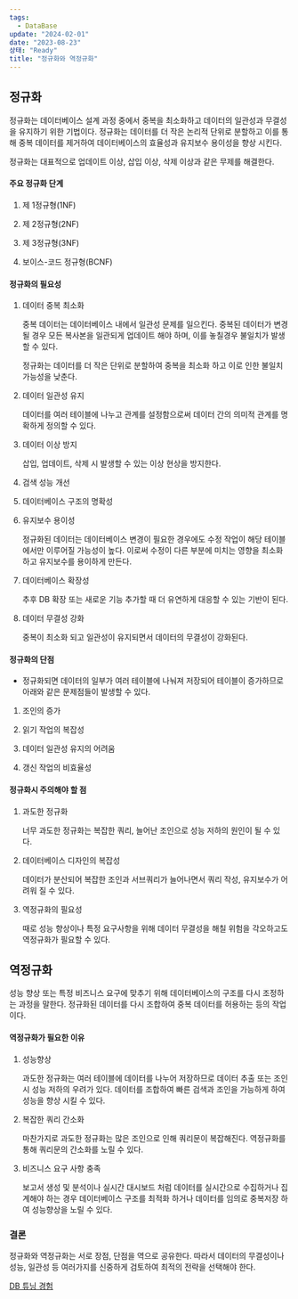 ```yaml
---
tags:
  - DataBase
update: "2024-02-01"
date: "2023-08-23"
상태: "Ready"
title: "정규화와 역정규화"
---
```

## 정규화

정규화는 데이터베이스 설계 과정 중에서 중복을 최소화하고 데이터의 일관성과 무결성을 유지하기 위한 기법이다. 정규화는 데이터를 더 작은 논리적 단위로 분할하고 이를 통해 중복 데이터를 제거하여 데이터베이스의 효율성과 유지보수 용이성을 향상 시킨다. 

정규화는 대표적으로 업데이트 이상, 삽입 이상, 삭제 이상과 같은 무제를 해결한다. 

#### 주요 정규화 단계

1. 제 1정규형(1NF)

1. 제 2정규형(2NF)

1. 제 3정규형(3NF)

1. 보이스-코드 정규형(BCNF)

#### 정규화의 필요성

1. 데이터 중복 최소화

    중복 데이터는 데이터베이스 내에서 일관성 문제를 일으킨다. 중복된 데이터가 변경될 경우 모든 복사본을 일관되게 업데이트 해야 하며, 이를 놓칠경우 불일치가 발생할 수 있다. 

    정규화는 데이터를 더 작은 단위로 분할하여 중복을 최소화 하고 이로 인한 불일치 가능성을 낮춘다. 

1. 데이터 일관성 유지

    데이터를 여러 테이블에 나누고 관계를 설정함으로써 데이터 간의 의미적 관계를 명확하게 정의할 수 있다. 

1. 데이터 이상 방지

    삽입, 업데이트, 삭제 시 발생할 수 있는 이상 현상을 방지한다. 

1. 검색 성능 개선

1. 데이터베이스 구조의 명확성

1. 유지보수 용이성

    정규화된 데이터는 데이터베이스 변경이 필요한 경우에도 수정 작업이 해당 테이블에서만 이루어질 가능성이 높다. 이로써 수정이 다른 부분에 미치는 영향을 최소화 하고 유지보수를 용이하게 만든다. 

1. 데이터베이스 확장성

    추후 DB 확장 또는 새로운 기능 추가할 때 더 유연하게 대응할 수 있는 기반이 된다. 

1. 데이터 무결성 강화

    중복이 최소화 되고 일관성이 유지되면서 데이터의 무결성이 강화된다.

#### 정규화의 단점

- 정규화되면 데이터의 일부가 여러 테이블에 나눠져 저장되어 테이블이 증가하므로 아래와 같은 문제점들이 발생할 수 있다. 

1. 조인의 증가

1. 읽기 작업의 복잡성

1. 데이터 일관성 유지의 어려움

1. 갱신 작업의 비효율성

#### 정규화시 주의해야 할 점

1. 과도한 정규화

    너무 과도한 정규화는 복잡한 쿼리, 늘어난 조인으로 성능 저하의 원인이 될 수 있다. 

1. 데이터베이스 디자인의 복잡성

    데이터가 분산되어 복잡한 조인과 서브쿼리가 늘어나면서 쿼리 작성, 유지보수가 어려워 질 수 있다. 

1. 역정규화의 필요성

    때로 성능 향상이나 특정 요구사항을 위해 데이터 무결성을 해칠 위험을 각오하고도 역정규화가 필요할 수 있다. 

## 역정규화

성능 향상 또는 특정 비즈니스 요구에 맞추기 위해 데이터베이스의 구조를 다시 조정하는 과정을 말한다. 정규화된 데이터를 다시 조합하여 중복 데이터를 허용하는 등의 작업이다.

#### 역정규화가 필요한 이유

1. 성능향상

    과도한 정규화는 여러 테이블에 데이터를 나누어 저장하므로 데이터 추출 또는 조인 시 성능 저하의 우려가 있다. 데이터를 조합하여 빠른 검색과 조인을 가능하게 하여 성능을 향상 시킬 수 있다. 

1. 복잡한 쿼리 간소화

    마찬가지로 과도한 정규화는 많은 조인으로 인해 쿼리문이 복잡해진다. 역정규화를 통해 쿼리문의 간소화를 노릴 수 있다. 

1. 비즈니스 요구 사항 충족

    보고서 생성 및 분석이나 실시간 대시보드 처럼 데이터를 실시간으로 수집하거나 집계해야 하는 경우 데이터베이스 구조를 최적화 하거나 데이터를 임의로 중복저장 하여 성능향상을 노릴 수 있다. 

### 결론

정규화와 역정규화는 서로 장점, 단점을 역으로 공유한다. 따라서 데이터의 무결성이나 성능, 일관성 등 여러가지를 신중하게 검토하여 최적의 전략을 선택해야 한다. 

[DB 튜닝 경험](https://sharknia.github.io/DB-튜닝-경험)  

